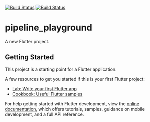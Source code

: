 <a href="https://github.com/RelappsStudio/pipeline_playground/actions"><img src="https://github.com/RelappsStudio/pipeline_playground/workflows/unit-tests/badge.svg" alt="Build Status"></a>
<a href="https://github.com/RelappsStudio/pipeline_playground/actions"><img src="https://github.com/RelappsStudio/pipeline_playground/workflows/code-analytics/badge.svg" alt="Build Status"></a>


# pipeline_playground

A new Flutter project.

## Getting Started

This project is a starting point for a Flutter application.

A few resources to get you started if this is your first Flutter project:

- [Lab: Write your first Flutter app](https://docs.flutter.dev/get-started/codelab)
- [Cookbook: Useful Flutter samples](https://docs.flutter.dev/cookbook)

For help getting started with Flutter development, view the
[online documentation](https://docs.flutter.dev/), which offers tutorials,
samples, guidance on mobile development, and a full API reference.

